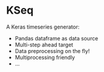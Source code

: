 # KSeq
A Keras timeseries generator:
* Pandas dataframe as data source
* Multi-step ahead target
* Data preprocessing on the fly!
* Multiprocessing friendly
* ...
